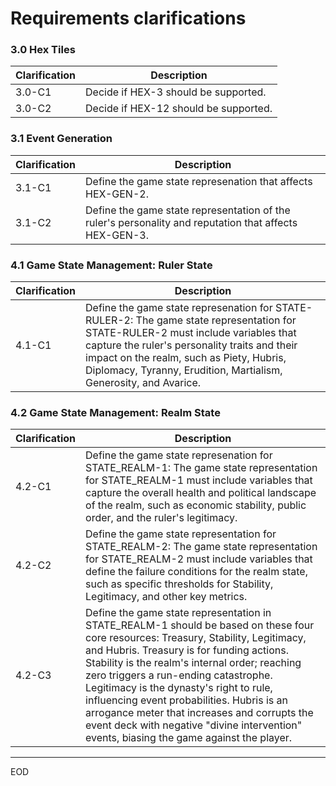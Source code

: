
# Requirements clarifications

### 3.0 Hex Tiles

| Clarification | Description |
|---|---|
| 3.0-C1 | Decide if HEX-3 should be supported. |
| 3.0-C2 | Decide if HEX-12 should be supported. |

### 3.1 Event Generation

| Clarification | Description |
|---|---|
| 3.1-C1 | Define the game state represenation that affects HEX-GEN-2. |
| 3.1-C2 | Define the game state representation of the ruler's personality and reputation that affects HEX-GEN-3. |

### 4.1 Game State Management: Ruler State

| Clarification | Description |
|---|---|
| 4.1-C1 | Define the game state represenation for STATE-RULER-2: The game state representation for STATE-RULER-2 must include variables that capture the ruler's personality traits and their impact on the realm, such as Piety, Hubris, Diplomacy, Tyranny, Erudition, Martialism, Generosity, and Avarice. |

### 4.2 Game State Management: Realm State

| Clarification | Description |
|---|---|
| 4.2-C1 | Define the game state represenation for STATE_REALM-1: The game state representation for STATE_REALM-1 must include variables that capture the overall health and political landscape of the realm, such as economic stability, public order, and the ruler's legitimacy. |
| 4.2-C2 | Define the game state representation for STATE_REALM-2: The game state representation for STATE_REALM-2 must include variables that define the failure conditions for the realm state, such as specific thresholds for Stability, Legitimacy, and other key metrics. |
| 4.2-C3 | Define the game state representation in STATE_REALM-1 should be based on these four core resources: Treasury, Stability, Legitimacy, and Hubris. Treasury is for funding actions. Stability is the realm's internal order; reaching zero triggers a run-ending catastrophe. Legitimacy is the dynasty's right to rule, influencing event probabilities. Hubris is an arrogance meter that increases and corrupts the event deck with negative "divine intervention" events, biasing the game against the player. |

---
EOD



